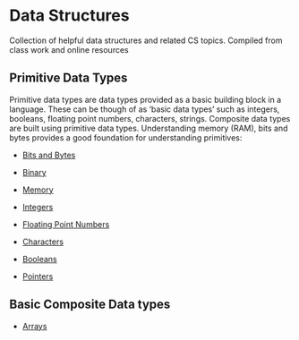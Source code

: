 # Data Structures
Collection of helpful data structures and related CS topics.
Compiled from class work and online resources

## Primitive Data Types
Primitive data types are data types provided as a basic building block in a language. These can be though of as ‘basic data types’ such as integers, booleans, floating point numbers, characters, strings.  Composite data types are built using primitive data types. Understanding memory (RAM), bits and bytes provides a good foundation for understanding primitives:
- [Bits and Bytes](./primitives/bits-bytes-binary-memory.md#bits-and-bytes)
- [Binary](./primitives/bits-bytes-binary-memory.md#binary)
- [Memory](./primitives/bits-bytes-binary-memory.md#memory)

- [Integers](./primitives/primitives.md#integers)
- [Floating Point Numbers](./primitives/primitives.md#floating-point-numbers)
- [Characters](./primitives/primitives.md#characters)
- [Booleans](./primitives/primitives.md#booleans)
- [Pointers](./primitives/primitives.md#pointers)

## Basic Composite Data types
- [Arrays](./basic_composites/array.md)
